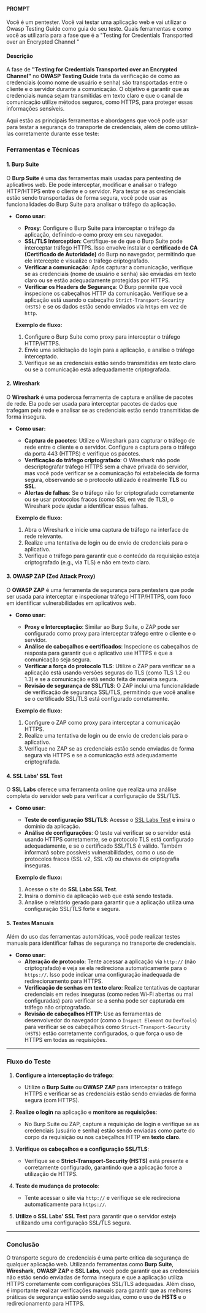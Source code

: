 #### **PROMPT**
Você é um pentester. Você vai testar uma aplicação web e vai utilizar o Owasp Testing Guide como guia do seu teste. Quais ferramentas e como você as utilizaria para a fase que é a "Testing for Credentials Transported over an Encrypted Channel "


#### **Descrição**
A fase de **"Testing for Credentials Transported over an Encrypted Channel"** no **OWASP Testing Guide** trata da verificação de como as credenciais (como nome de usuário e senha) são transportadas entre o cliente e o servidor durante a comunicação. O objetivo é garantir que as credenciais nunca sejam transmitidas em texto claro e que o canal de comunicação utilize métodos seguros, como HTTPS, para proteger essas informações sensíveis.

Aqui estão as principais ferramentas e abordagens que você pode usar para testar a segurança do transporte de credenciais, além de como utilizá-las corretamente durante esse teste:

### Ferramentas e Técnicas

#### 1. **Burp Suite**
O **Burp Suite** é uma das ferramentas mais usadas para pentesting de aplicativos web. Ele pode interceptar, modificar e analisar o tráfego HTTP/HTTPS entre o cliente e o servidor. Para testar se as credenciais estão sendo transportadas de forma segura, você pode usar as funcionalidades do Burp Suite para analisar o tráfego da aplicação.

- **Como usar:**
  - **Proxy**: Configure o Burp Suite para interceptar o tráfego da aplicação, definindo-o como proxy em seu navegador.
  - **SSL/TLS Interception**: Certifique-se de que o Burp Suite pode interceptar tráfego HTTPS. Isso envolve instalar o **certificado de CA (Certificado de Autoridade)** do Burp no navegador, permitindo que ele intercepte e visualize o tráfego criptografado.
  - **Verificar a comunicação**: Após capturar a comunicação, verifique se as credenciais (nome de usuário e senha) são enviadas em texto claro ou se estão adequadamente protegidas por HTTPS.
  - **Verificar os Headers de Segurança**: O Burp permite que você inspecione os cabeçalhos HTTP da comunicação. Verifique se a aplicação está usando o cabeçalho `Strict-Transport-Security (HSTS)` e se os dados estão sendo enviados via `https` em vez de `http`.
  
  **Exemplo de fluxo:**
  1. Configure o Burp Suite como proxy para interceptar o tráfego HTTP/HTTPS.
  2. Envie uma solicitação de login para a aplicação, e analise o tráfego interceptado.
  3. Verifique se as credenciais estão sendo transmitidas em texto claro ou se a comunicação está adequadamente criptografada.

#### 2. **Wireshark**
O **Wireshark** é uma poderosa ferramenta de captura e análise de pacotes de rede. Ela pode ser usada para interceptar pacotes de dados que trafegam pela rede e analisar se as credenciais estão sendo transmitidas de forma insegura.

- **Como usar:**
  - **Captura de pacotes**: Utilize o Wireshark para capturar o tráfego de rede entre o cliente e o servidor. Configure a captura para o tráfego da porta 443 (HTTPS) e verifique os pacotes.
  - **Verificação do tráfego criptografado**: O Wireshark não pode descriptografar tráfego HTTPS sem a chave privada do servidor, mas você pode verificar se a comunicação foi estabelecida de forma segura, observando se o protocolo utilizado é realmente **TLS** ou **SSL**.
  - **Alertas de falhas**: Se o tráfego não for criptografado corretamente ou se usar protocolos fracos (como SSL em vez de TLS), o Wireshark pode ajudar a identificar essas falhas.

  **Exemplo de fluxo:**
  1. Abra o Wireshark e inicie uma captura de tráfego na interface de rede relevante.
  2. Realize uma tentativa de login ou de envio de credenciais para o aplicativo.
  3. Verifique o tráfego para garantir que o conteúdo da requisição esteja criptografado (e.g., via TLS) e não em texto claro.

#### 3. **OWASP ZAP (Zed Attack Proxy)**
O **OWASP ZAP** é uma ferramenta de segurança para pentesters que pode ser usada para interceptar e inspecionar tráfego HTTP/HTTPS, com foco em identificar vulnerabilidades em aplicativos web.

- **Como usar:**
  - **Proxy e Interceptação**: Similar ao Burp Suite, o ZAP pode ser configurado como proxy para interceptar tráfego entre o cliente e o servidor. 
  - **Análise de cabeçalhos e certificados**: Inspecione os cabeçalhos de resposta para garantir que o aplicativo use HTTPS e que a comunicação seja segura.
  - **Verificar a força do protocolo TLS**: Utilize o ZAP para verificar se a aplicação está usando versões seguras do TLS (como TLS 1.2 ou 1.3) e se a comunicação está sendo feita de maneira segura.
  - **Revisão de segurança de SSL/TLS**: O ZAP inclui uma funcionalidade de verificação de segurança SSL/TLS, permitindo que você analise se o certificado SSL/TLS está configurado corretamente.

  **Exemplo de fluxo:**
  1. Configure o ZAP como proxy para interceptar a comunicação HTTPS.
  2. Realize uma tentativa de login ou de envio de credenciais para o aplicativo.
  3. Verifique no ZAP se as credenciais estão sendo enviadas de forma segura via HTTPS e se a comunicação está adequadamente criptografada.

#### 4. **SSL Labs' SSL Test**
O **SSL Labs** oferece uma ferramenta online que realiza uma análise completa do servidor web para verificar a configuração de SSL/TLS.

- **Como usar:**
  - **Teste de configuração SSL/TLS**: Acesse o [SSL Labs Test](https://www.ssllabs.com/ssltest/) e insira o domínio da aplicação.
  - **Análise de configurações**: O teste vai verificar se o servidor está usando HTTPS corretamente, se o protocolo TLS está configurado adequadamente, e se o certificado SSL/TLS é válido. Também informará sobre possíveis vulnerabilidades, como o uso de protocolos fracos (SSL v2, SSL v3) ou chaves de criptografia inseguras.
  
  **Exemplo de fluxo:**
  1. Acesse o site do **SSL Labs SSL Test**.
  2. Insira o domínio da aplicação web que está sendo testada.
  3. Analise o relatório gerado para garantir que a aplicação utiliza uma configuração SSL/TLS forte e segura.

#### 5. **Testes Manuais**
Além do uso das ferramentas automáticas, você pode realizar testes manuais para identificar falhas de segurança no transporte de credenciais.

- **Como usar:**
  - **Alteração de protocolo**: Tente acessar a aplicação via `http://` (não criptografado) e veja se ela redireciona automaticamente para o `https://`. Isso pode indicar uma configuração inadequada de redirecionamento para HTTPS.
  - **Verificação de senhas em texto claro**: Realize tentativas de capturar credenciais em redes inseguras (como redes Wi-Fi abertas ou mal configuradas) para verificar se a senha pode ser capturada em tráfego não criptografado.
  - **Revisão de cabeçalhos HTTP**: Use as ferramentas de desenvolvedor do navegador (como o `Inspect Element` ou `DevTools`) para verificar se os cabeçalhos como `Strict-Transport-Security (HSTS)` estão corretamente configurados, o que força o uso de HTTPS em todas as requisições.

---

### Fluxo do Teste

1. **Configure a interceptação do tráfego**:
   - Utilize o **Burp Suite** ou **OWASP ZAP** para interceptar o tráfego HTTPS e verificar se as credenciais estão sendo enviadas de forma segura (com HTTPS).
   
2. **Realize o login** na aplicação e **monitore as requisições**:
   - No Burp Suite ou ZAP, capture a requisição de login e verifique se as credenciais (usuário e senha) estão sendo enviadas como parte do corpo da requisição ou nos cabeçalhos HTTP em **texto claro**.
   
3. **Verifique os cabeçalhos e a configuração SSL/TLS**:
   - Verifique se o **Strict-Transport-Security (HSTS)** está presente e corretamente configurado, garantindo que a aplicação force a utilização de HTTPS.
   
4. **Teste de mudança de protocolo**:
   - Tente acessar o site via `http://` e verifique se ele redireciona automaticamente para `https://`.
   
5. **Utilize o SSL Labs' SSL Test** para garantir que o servidor esteja utilizando uma configuração SSL/TLS segura.

---

### Conclusão

O transporte seguro de credenciais é uma parte crítica da segurança de qualquer aplicação web. Utilizando ferramentas como **Burp Suite**, **Wireshark**, **OWASP ZAP** e **SSL Labs**, você pode garantir que as credenciais não estão sendo enviadas de forma insegura e que a aplicação utiliza HTTPS corretamente com configurações SSL/TLS adequadas. Além disso, é importante realizar verificações manuais para garantir que as melhores práticas de segurança estão sendo seguidas, como o uso de **HSTS** e o redirecionamento para HTTPS.